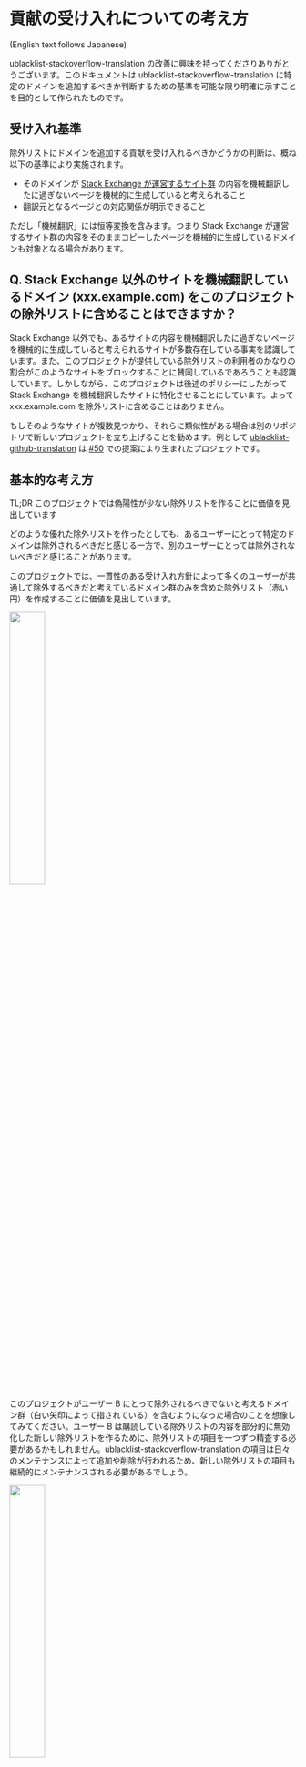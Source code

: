 # 貢献の受け入れについての考え方

(English text follows Japanese)

ublacklist-stackoverflow-translation の改善に興味を持ってくださりありがとうございます。このドキュメントは ublacklist-stackoverflow-translation に特定のドメインを追加するべきか判断するための基準を可能な限り明確に示すことを目的として作られたものです。

## 受け入れ基準

除外リストにドメインを追加する貢献を受け入れるべきかどうかの判断は、概ね以下の基準により実施されます。

- そのドメインが [Stack Exchange が運営するサイト群](https://stackexchange.com/sites) の内容を機械翻訳したに過ぎないページを機械的に生成していると考えられること
- 翻訳元となるページとの対応関係が明示できること

ただし「機械翻訳」には恒等変換を含みます。つまり Stack Exchange が運営するサイト群の内容をそのままコピーしたページを機械的に生成しているドメインも対象となる場合があります。

## Q. Stack Exchange 以外のサイトを機械翻訳しているドメイン (xxx.example.com) をこのプロジェクトの除外リストに含めることはできますか？

Stack Exchange 以外でも、あるサイトの内容を機械翻訳したに過ぎないページを機械的に生成していると考えられるサイトが多数存在している事実を認識しています。また、このプロジェクトが提供している除外リストの利用者のかなりの割合がこのようなサイトをブロックすることに賛同しているであろうことも認識しています。しかしながら、このプロジェクトは後述のポリシーにしたがって Stack Exchange を機械翻訳したサイトに特化させることにしています。よって xxx.example.com を除外リストに含めることはありません。

もしそのようなサイトが複数見つかり、それらに類似性がある場合は別のリポジトリで新しいプロジェクトを立ち上げることを勧めます。例として [ublacklist-github-translation](https://github.com/arosh/ublacklist-github-translation) は [#50](https://github.com/arosh/ublacklist-stackoverflow-translation/issues/50) での提案により生まれたプロジェクトです。

## 基本的な考え方

TL;DR このプロジェクトでは偽陽性が少ない除外リストを作ることに価値を見出しています

どのような優れた除外リストを作ったとしても、あるユーザーにとって特定のドメインは除外されるべきだと感じる一方で、別のユーザーにとっては除外されないべきだと感じることがあります。

このプロジェクトでは、一貫性のある受け入れ方針によって多くのユーザーが共通して除外するべきだと考えているドメイン群のみを含めた除外リスト（赤い円）を作成することに価値を見出しています。

<img src="img/policy01.png" width="35%">

このプロジェクトがユーザー B にとって除外されるべきでないと考えるドメイン群（白い矢印によって指されている）を含むようになった場合のことを想像してみてください。ユーザー B は購読している除外リストの内容を部分的に無効化した新しい除外リストを作るために、除外リストの項目を一つずつ精査する必要があるかもしれません。ublacklist-stackoverflow-translation の項目は日々のメンテナンスによって追加や削除が行われるため、新しい除外リストの項目も継続的にメンテナンスされる必要があるでしょう。

<img src="img/policy02.png" width="35%">

一方で、ユーザー A は追加で除外されるべきだと考えているドメインを列挙した新しい除外リスト（青い円）を準備することで自分にとって理想的な状態を作り上げることができます。この場合でも、ublacklist-stackoverflow-translation が一貫性のある受け入れ方針を維持できていればその関心領域の管理を ublacklist-stackoverflow-translation に委譲することができ、追加のリストのメンテナンスコストを削減することができるでしょう。もし追加の除外リストが多くのユーザーの共感を得られるものであれば、新しいプロジェクトとしてコミュニティでメンテナンスを継続することができるかもしれません。

<img src="img/policy03.png" width="35%">

# How to contribute

If you want to add a domain, add 3 lines to ```domain-list.yml``` in the following format:

```yaml
- domain: 'bad-domain.com'
  evidence: https://www.bad-domain.com/12345/url-to-cheap-copy-of-stackoverflow-question
  original: https://stackoverflow.com/questions/12345
```

The corresponding change in ```uBlacklist.txt``` will be made automatically by GithubActions.

# Policy on accepting contributions

Thank you for your interest in improving ublacklist-stackoverflow-translation. In this document, we clarify the criteria to determine if particular domains should be added to ublacklist-stackoverflow-translation.

## How to determine whether to accept

We use the following criteria to determine if we should accept a contribution to add a domain to the exclusion list.

- It is considered that the domain consists of mechanically generate pages that are nothing more than machine translations of the content of [sites hosted by Stack Exchange](https://stackexchange.com/sites).
- The correspondence between the page generated by the machine translation and the original translated page is provided.

Note that "machine translation" contains identity transformation. This means that the domain that serves a copy of the content of the Stack Exchange is eligible for the exclusion list.

## Q. Can I add a domain (xxx.example.com) that serves machine-translated pages from a non-Stack Exchange site?

In addition to Stack Exchange, we recognize the fact that there are a number of sites that are considered to be serving machine-translated pages from other sites. We also recognize that a substantial percentage of the users of the exclusion list provided by this project would be in favor of blocking such sites. However, we are developing the exclusion list with a policy of not containing anything other than translated-SO in the scope of this project according to the policy described below. Therefore, xxx.example.com will not be included in this request.

If you find several such sites and they have consistent similarities, we suggest that you launch a new project in a separate repository. As an example, [ublacklist-github-translation](https://github.com/arosh/ublacklist-github-translation) is a new project resulting from the discussion in [#50](https://github.com/arosh/ublacklist-stackoverflow-translation/issues/50).

## Fundamental ideas

TL;DR We want to develop an exclusion list with fewer false positives.

No matter what appropriate exclusion list we develop, some users will feel that certain domains should be excluded while others will feel that they should not. In this project, we want to develop an exclusion list that contains only those domains that most users believe should be excluded **in common** (red circle) by a consistent acceptance policy.

<img src="img/policy01.png" width="35%">

Imagine that this project now contains domains that user B feels should not be excluded (pointed to by white arrows). User B may need to examine each item in the exclusion list one by one to develop a new exclusion list that partially omits the items in ublacklist-stackoverflow-translation. Since the items in ublacklist-stackoverflow-translation are added and removed through daily maintenance, the new exclusion list items may also need to be maintained continually.

<img src="img/policy02.png" width="35%">

On the other hand, user A can develop an ideal exclusion list for themselves by preparing an additional exclusion list (blue circle) that lists additional domains that they feel should be excluded. Even in this case, if ublacklist-stackoverflow-translation continues to maintain the exclusion list based on a consistent acceptance policy, they can delegate the maintenance of the exclusion list for areas that ublacklist-stackoverflow-translation is interested in. If the additional exclusion list is agreeable to a wide range of users, you may be able to launch a new project to maintain it in the community.

<img src="img/policy03.png" width="35%">
